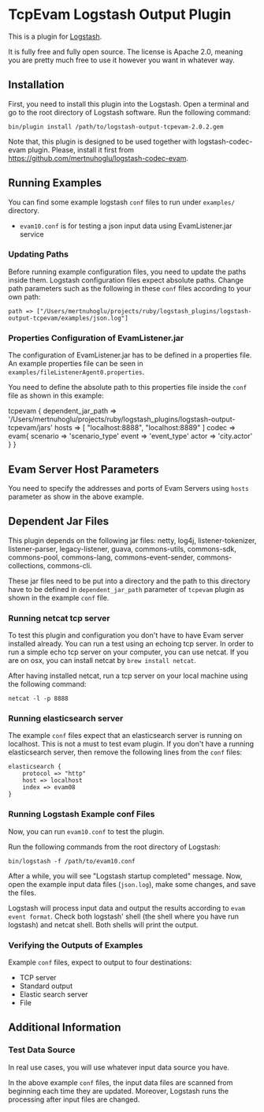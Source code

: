 # TcpEvam Logstash Output Plugin

This is a plugin for [Logstash](https://github.com/elastic/logstash).

It is fully free and fully open source. The license is Apache 2.0, meaning you are pretty much free to use it however you want in whatever way.

## Installation

First, you need to install this plugin into the Logstash. Open a terminal and go to the root directory of Logstash software. Run the following command:

	bin/plugin install /path/to/logstash-output-tcpevam-2.0.2.gem

Note that, this plugin is designed to be used together with logstash-codec-evam plugin. Please, install it first from https://github.com/mertnuhoglu/logstash-codec-evam. 

## Running Examples

You can find some example logstash `conf` files to run under `examples/` directory. 

- `evam10.conf` is for testing a json input data using EvamListener.jar service

### Updating Paths

Before running example configuration files, you need to update the paths inside them. Logstash configuration files expect absolute paths. Change path parameters such as the following in these `conf` files according to your own path:

	path => ["/Users/mertnuhoglu/projects/ruby/logstash_plugins/logstash-output-tcpevam/examples/json.log"]

### Properties Configuration of EvamListener.jar

The configuration of EvamListener.jar has to be defined in a properties file. An example properties file can be seen in `examples/fileListenerAgent0.properties`.

You need to define the absolute path to this properties file inside the `conf` file as shown in this example:

  tcpevam {
		dependent_jar_path => '/Users/mertnuhoglu/projects/ruby/logstash_plugins/logstash-output-tcpevam/jars'
		hosts => [ "localhost:8888", "localhost:8889" ]
		codec => evam{
			scenario => 'scenario_type'
			event => 'event_type'
			actor => 'city.actor'
		}
  } 

## Evam Server Host Parameters

You need to specify the addresses and ports of Evam Servers using `hosts` parameter as show in the above example.

## Dependent Jar Files

This plugin depends on the following jar files: netty, log4j, listener-tokenizer, listener-parser, legacy-listener, guava, commons-utils, commons-sdk, commons-pool, commons-lang, commons-event-sender, commons-collections, commons-cli.

These jar files need to be put into a directory and the path to this directory have to be defined in `dependent_jar_path` parameter of `tcpevam` plugin as shown in the example `conf` file.

### Running netcat tcp server

To test this plugin and configuration you don't have to have Evam server installed already. You can run a test using an echoing tcp server. In order to run a simple echo tcp server on your computer, you can use netcat. If you are on osx, you can install netcat by `brew install netcat`.

After having installed netcat, run a tcp server on your local machine using the following command:

	netcat -l -p 8888
	
### Running elasticsearch server

The example `conf` files expect that an elasticsearch server is running on localhost. This is not a must to test evam plugin. If you don't have a running elasticsearch server, then remove the following lines from the `conf` files:

	elasticsearch {
		protocol => "http"
		host => localhost
		index => evam08
	}

### Running Logstash Example conf Files

Now, you can run `evam10.conf` to test the plugin.

Run the following commands from the root directory of Logstash:

	bin/logstash -f /path/to/evam10.conf

After a while, you will see "Logstash startup completed" message. Now, open the example input data files (`json.log`), make some changes, and save the files. 

Logstash will process input data and output the results according to `evam event format`. Check both logstash' shell (the shell where you have run logstash) and netcat shell. Both shells will print the output.

### Verifying the Outputs of Examples

Example `conf` files, expect to output to four destinations:

- TCP server
- Standard output
- Elastic search server
- File

## Additional Information

### Test Data Source

In real use cases, you will use whatever input data source you have.

In the above example `conf` files, the input data files are scanned from beginning each time they are updated. Moreover, Logstash runs the processing after input files are changed. 

